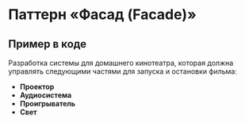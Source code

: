 # Паттерн «Фасад (Facade)»
## Пример в коде
Разработка системы для домашнего кинотеатра, которая должна управлять следующими частями для запуска и остановки фильма:
- **Проектор**
- **Аудиосистема**
- **Проигрыватель**
- **Свет**
